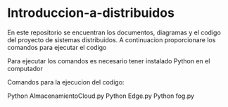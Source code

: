 # Introduccion-a-distribuidos

En este repositorio se encuentran los documentos, diagramas y el codigo del proyecto de sistemas distribuidos. A continuacion proporcionare los comandos para ejecutar el codigo

Para ejecutar los comandos es necesario tener instalado Python en el computador

Comandos para la ejecucion del codigo:

Python AlmacenamientoCloud.py
Python Edge.py
Python fog.py

